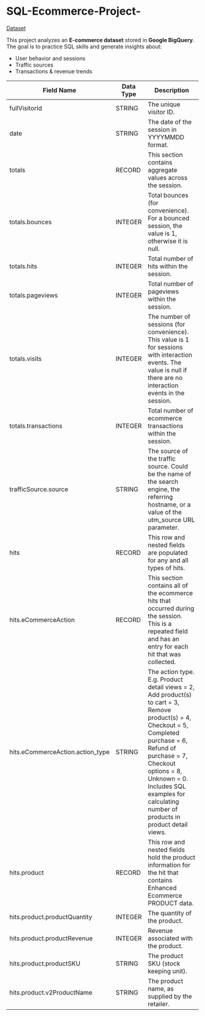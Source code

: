 # SQL-Ecommerce-Project-
[Dataset](https://console.cloud.google.com/bigquery?hl=vi&inv=1&invt=Ab1UAQ&project=my-project-sql-464309&ws=!1m5!1m4!4m3!1sbigquery-public-data!2sgoogle_analytics_sample!3sga_sessions_20170801)


This project analyzes an **E-commerce dataset** stored in **Google BigQuery**.   The goal is to practice SQL skills and generate insights about: 
- User behavior and sessions
- Traffic sources 
- Transactions &amp; revenue trends
  
| Field Name                          | Data Type | Description                                                                                                                                                                                                                                                                                 |
|-------------------------------------|-----------|---------------------------------------------------------------------------------------------------------------------------------------------------------------------------------------------------------------------------------------------------------------------------------------------|
| fullVisitorId                       | STRING    | The unique visitor ID.                                                                                                                                                                                                                                                                      |
| date                                | STRING    | The date of the session in YYYYMMDD format.                                                                                                                                                                                                                                                 |
| totals                              | RECORD    | This section contains aggregate values across the session.                                                                                                                                                                                                                                  |
| totals.bounces                      | INTEGER   | Total bounces (for convenience). For a bounced session, the value is 1, otherwise it is null.                                                                                                                                                                                               |
| totals.hits                         | INTEGER   | Total number of hits within the session.                                                                                                                                                                                                                                                    |
| totals.pageviews                    | INTEGER   | Total number of pageviews within the session.                                                                                                                                                                                                                                               |
| totals.visits                       | INTEGER   | The number of sessions (for convenience). This value is 1 for sessions with interaction events. The value is null if there are no interaction events in the session.                                                                                                                         |
| totals.transactions                 | INTEGER   | Total number of ecommerce transactions within the session.                                                                                                                                                                                                                                  |
| trafficSource.source                | STRING    | The source of the traffic source. Could be the name of the search engine, the referring hostname, or a value of the utm_source URL parameter.                                                                                                                                                 |
| hits                                | RECORD    | This row and nested fields are populated for any and all types of hits.                                                                                                                                                                                                                      |
| hits.eCommerceAction                | RECORD    | This section contains all of the ecommerce hits that occurred during the session. This is a repeated field and has an entry for each hit that was collected.                                                                                                                                 |
| hits.eCommerceAction.action_type    | STRING    | The action type. E.g. Product detail views = 2, Add product(s) to cart = 3, Remove product(s) = 4, Checkout = 5, Completed purchase = 6, Refund of purchase = 7, Checkout options = 8, Unknown = 0. Includes SQL examples for calculating number of products in product detail views.          |
| hits.product                        | RECORD    | This row and nested fields hold the product information for the hit that contains Enhanced Ecommerce PRODUCT data.                                                                                                                                                                           |
| hits.product.productQuantity        | INTEGER   | The quantity of the product.                                                                                                                                                                                                                                                                |
| hits.product.productRevenue         | INTEGER   | Revenue associated with the product.                                                                                                                                                                                                                                                        |
| hits.product.productSKU             | STRING    | The product SKU (stock keeping unit).                                                                                                                                                                                                                                                       |
| hits.product.v2ProductName          | STRING    | The product name, as supplied by the retailer.                                                                                                                                                                                                                                              |
